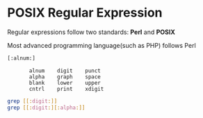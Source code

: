 # POSIX Regular Expression

Regular expressions follow two standards: **Perl** and **POSIX**

Most advanced programming language(such as PHP) follows Perl


```bash
[:alnum:]
```

           alnum    digit    punct
           alpha    graph    space
           blank    lower    upper
           cntrl    print    xdigit

```bash
grep [[:digit:]]
grep [[:digit:][:alpha:]]
```

